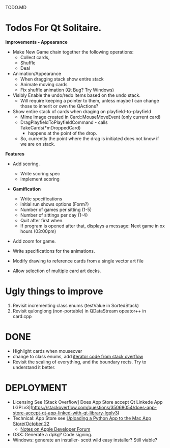 TODO.MD 

# Todos For Qt Solitaire. 

**Improvements - Appearance**

  * Make New Game chain together the following operations:
    * Collect cards, 
    * Shuffle 
    * Deal  
 * Animation/Appearance
   * When dragging stack show entire stack
   * Animate moving cards
   * Fix shuffle animation (Qt Bug? Try Windows)
  * Visibly Enable the undo/redo items based on the undo stack.  
    * Will require keeping a pointer to them, unless maybe I can change those to 
      inherit or own the QActions?
  * Show entire stack of cards when draging on playfield-to-playfield
     * Mime Image created in Card::MouseMoveEvent (only current card) 
     * DragPlayfieldToPlayfieldCommand - calls TakeCards(*mDroppedCard)
        * happens at the point of the drop. 
     * So, currently the point where the drag is initiated does not know if we are on stack. 

**Features**

  * Add scoring.
    * Write scoring spec
    * implement scoring
    
  * **Gamification** 
    * Write specifications
    * initial run shows options (Form?)
    * Number of games per sitting (1-5)
    * Number of sittings per day (1-4)
    * Quit after first when. 
    * If program is opened after that, displays a message: Next game in xx hours (03:00pm)    
  * Add zoom for game.
  * Write specifications for the animations. 

* Modify drawing to reference cards from a single vector art file 
* Allow selection of multiple card art decks.



# Ugly things to improve 
 1. Revisit incrementing class enums (testValue in SortedStack)
 1. Revisit qulonglong (non-portable) in QDataStream opeator++ in card.cpp


# DONE  
 * Highlight cards when mouseover 
 * change to class enums, add [iterator code from stack overflow](https://stackoverflow.com/questions/261963/how-can-i-iterate-over-an-enum)
 * Revisit the scaling of everything, and the boundary rects.  Try to understand it better. 


# DEPLOYMENT 
* Licensing See [Stack Overflow] Does App Store accept Qt Linkede App LGPLv3](https://stackoverflow.com/questions/35068054/does-app-store-accept-qt-app-linked-with-qt-library-lgplv3)
* Technical: App Store see [Uploading a Python App to the Mac App Store(October 22](https://github.com/nyavramov/python_app_mac_app_store)
   * [Notes on Apple Developer Forum]()
* OSX: Generate a dpkg?  Code signing.
* Windows: generate an installer- scott wild easy installer? Still viable? 